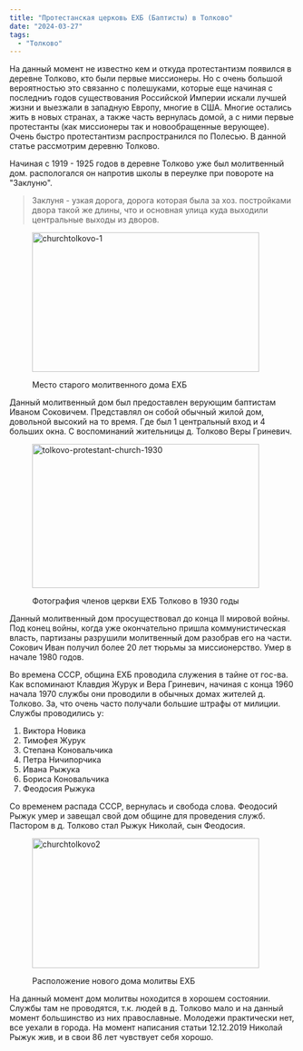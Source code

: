 ```yaml
---
title: "Протестанская церковь ЕХБ (Баптисты) в Толково"
date: "2024-03-27"
tags: 
  - "Толково"
---
```


На данный момент не известно кем и откуда протестантизм появился в деревне Толково, кто были первые миссионеры. Но с очень большой вероятностью это связанно с полешуками, которые еще начиная с последниъ годов существования Российской Империи искали лучшей жизни и выезжали в западную Европу, многие в США. Многие остались жить в новых странах, а также часть вернулась домой, а с ними первые протестанты (как миссионеры так и новообращенные верующее). Очень быстро протестантизм распространился по Полесью. В данной статье рассмотрим деревню Толково.

Начиная с 1919 - 1925 годов в деревне Толково уже был молитвенный дом. распологался он напротив школы в переулке при повороте на "Заклуню".

> Заклуня - узкая дорога, дорога которая была за хоз. постройками двора такой же длины, что и основная улица куда выходили центральные выходы из дворов.

<figure>

<a data-flickr-embed="true" href="https://www.flickr.com/photos/98644112@N04/53656981577/in/dateposted-public/" title="churchtolkovo-1"><img src="https://live.staticflickr.com/65535/53656981577_4525a383c6_w.jpg" width="400" height="246" alt="churchtolkovo-1"/></a><script async src="//embedr.flickr.com/assets/client-code.js" charset="utf-8"></script>

<figcaption>

Место старого молитвенного дома ЕХБ

</figcaption>

</figure>

Данный молитвенный дом был предоставлен верующим баптистам Иваном Соковичем. Представлял он собой обычный жилой дом, довольной высокий на то время. Где был 1 центральный вход и 4 больших окна. С воспоминаний жительницы д. Толково Веры Гриневич.

<figure>

<a data-flickr-embed="true" href="https://www.flickr.com/photos/98644112@N04/53658317830/in/dateposted-public/" title="tolkovo-protestant-church-1930"><img src="https://live.staticflickr.com/65535/53658317830_bc621eaf6b_w.jpg" width="400" height="254" alt="tolkovo-protestant-church-1930"/></a><script async src="//embedr.flickr.com/assets/client-code.js" charset="utf-8"></script>

<figcaption>

Фотография членов церкви ЕХБ Толково в 1930 годы

</figcaption>

</figure>

Данный молитвенный дом просуществовал до конца II мировой войны. Под конец войны, когда уже окончательно пришла коммунистическая власть, партизаны разрушили молитвенный дом разобрав его на части. Сокович Иван получил более 20 лет тюрьмы за миссионерство. Умер в начале 1980 годов.

Во времена СССР, община ЕХБ проводила служения в тайне от гос-ва. Как вспоминают Клавдия Журук и Вера Гриневич, начиная с конца 1960 начала 1970 службы они проводили в обычных домах жителей д. Толково. За, что очень часто получали большие штрафы от милиции. Службы проводились у:

1. Виктора Новика
2. Тимофея Журук
3. Степана Коновальчика
4. Петра Ничипорчика
5. Ивана Рыжука
6. Бориса Коновальчика
7. Феодосия Рыжука

Со временем распада СССР, вернулась и свобода слова. Феодосий Рыжук умер и завещал свой дом общине для проведения служб. Пастором в д. Толково стал Рыжук Николай, сын Феодосия.

<figure>

<a data-flickr-embed="true" href="https://www.flickr.com/photos/98644112@N04/53658206169/in/dateposted-public/" title="churchtolkovo2"><img src="https://live.staticflickr.com/65535/53658206169_a789ef7e70_w.jpg" width="400" height="229" alt="churchtolkovo2"/></a><script async src="//embedr.flickr.com/assets/client-code.js" charset="utf-8"></script>

<figcaption>

Расположение нового дома молитвы ЕХБ

</figcaption>

</figure>

На данный момент дом молитвы ноходится в хорошем состоянии. Службы там не проводятся, т.к. людей в д. Толково мало и на данный момент большинство из них православные. Молодежи практически нет, все уехали в города. На момент написания статьи 12.12.2019 Николай Рыжук жив, и в свои 86 лет чувствует себя хорошо.
